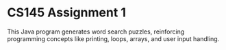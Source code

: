 # CS145 Assignment 1

This Java program generates word search puzzles, reinforcing programming concepts like printing, loops, arrays, and user input handling.
